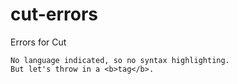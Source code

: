 # cut-errors
Errors for Cut 

```
No language indicated, so no syntax highlighting. 
But let's throw in a <b>tag</b>.
```
